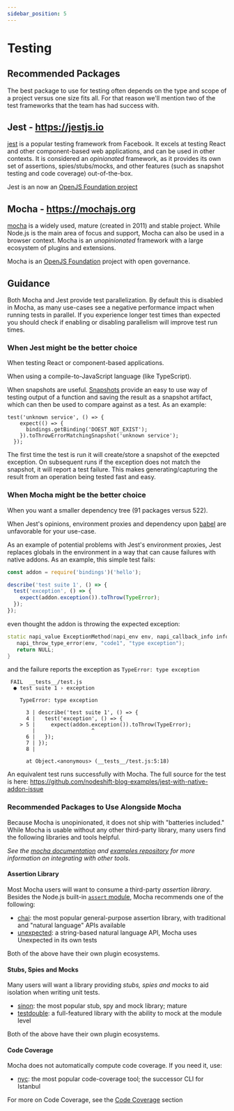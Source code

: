 ```yaml
---
sidebar_position: 5
---
```


# Testing

## Recommended Packages

The best package to use for testing often depends on the type and scope of a project
versus one size fits all. For that reason we'll mention two of the test frameworks
that the team has had success with.

## Jest - <https://jestjs.io>

[jest][] is a popular testing framework from Facebook. It excels at testing React and other
component-based web applications, and can be used in other contexts. It is considered an
_opinionated_ framework, as it provides its own set of assertions, spies/stubs/mocks, and
other features (such as snapshot testing and code coverage) out-of-the-box.

Jest is an now an [OpenJS Foundation project](https://openjsf.org/blog/2022/05/11/openjs-foundation-welcomes-jest/)

## Mocha - <https://mochajs.org>

[mocha][] is a widely used, mature (created in 2011) and stable project. While Node.js
is the main area of focus and support, Mocha can also be used in a browser context.
Mocha is an _unopinionated_ framework with a large ecosystem of plugins and extensions.

Mocha is an [OpenJS Foundation][] project with open governance.

## Guidance

Both Mocha and Jest provide test parallelization. By default this is disabled in Mocha,
as many use-cases see a negative performance impact when running tests in parallel. If you
experience longer test times than expected you should check if enabling or disabling
parallelism will improve test run times.

### When Jest might be the better choice

When testing React or component-based applications.

When using a compile-to-JavaScript language (like TypeScript).

When snapshots are useful. [Snapshots][] provide an easy to use way of testing output
of a function and saving the result as a snapshot artifact, which can then be used to
compare against as a test. As an example:

```shell
test('unknown service', () => {
    expect(() => {
      bindings.getBinding('DOEST_NOT_EXIST');
    }).toThrowErrorMatchingSnapshot('unknown service');
  });
```

The first time the test is run it will create/store a snapshot of the exepcted exception.
On subsequent runs if the exception does not match the snapshot, it will report
a test failure. This makes generating/capturing the result from an operation being tested
fast and easy.

### When Mocha might be the better choice

When you want a smaller dependency tree (91 packages versus 522).

When Jest's opinions, environment proxies and dependency upon [babel][] are unfavorable for your use-case.

As an example of potential problems with Jest's environment proxies, Jest replaces globals in the environment in a
way that can cause failures with native addons. As an example, this simple test fails:

```JavaScript
const addon = require('bindings')('hello');

describe('test suite 1', () => {
  test('exception', () => {
    expect(addon.exception()).toThrow(TypeError);
  });
});
```

even thought the addon is throwing the expected exception:

```C++
static napi_value ExceptionMethod(napi_env env, napi_callback_info info) {
   napi_throw_type_error(env, "code1", "type exception");
   return NULL;
}
```

and the failure reports the exception as `TypeError: type exception`

```shell
 FAIL  __tests__/test.js
  ● test suite 1 › exception

    TypeError: type exception

      3 | describe('test suite 1', () => {
      4 |   test('exception', () => {
    > 5 |     expect(addon.exception()).toThrow(TypeError);
        |                  ^
      6 |   });
      7 | });
      8 |

      at Object.<anonymous> (__tests__/test.js:5:18)
```

An equivalent test runs successfully with Mocha. The full source for the test is here: https://github.com/nodeshift-blog-examples/jest-with-native-addon-issue

### Recommended Packages to Use Alongside Mocha

Because Mocha is unopinionated, it does not ship with "batteries included." While Mocha is usable
without any other third-party library, many users find the following libraries and tools helpful.

_See the [mocha documentation][] and [examples repository][] for more information on integrating with other tools_.

#### Assertion Library

Most Mocha users will want to consume a third-party _assertion library_. Besides the Node.js
built-in [`assert` module][], Mocha recommends one of the following:

- [chai][]: the most popular general-purpose assertion library, with traditional and "natural language" APIs available
- [unexpected][]: a string-based natural language API, Mocha uses Unexpected in its own tests

Both of the above have their own plugin ecosystems.

#### Stubs, Spies and Mocks

Many users will want a library providing _stubs, spies and mocks_ to aid isolation when writing unit tests.

- [sinon][]: the most popular stub, spy and mock library; mature
- [testdouble][]: a full-featured library with the ability to mock at the module level

Both of the above have their own plugin ecosystems.

#### Code Coverage

Mocha does not automatically compute code coverage. If you need it, use:

- [nyc][]: the most popular code-coverage tool; the successor CLI for Istanbul

For more on Code Coverage, see the [Code Coverage](./code-coverage) section

[`assert` module]: https://nodejs.org/api/assert.html#assert_assert
[babel]: https://babeljs.io
[chai]: https://www.npmjs.com/package/chai
[examples repository]: https://github.com/mochajs/mocha-examples
[jest]: https://www.npmjs.com/package/jest
[karma]: https://www.npmjs.com/package/karma
[mocha documentation]: https://mochajs.org
[mocha]: https://www.npmjs.com/package/mocha
[nyc]: https://www.npmjs.com/package/nyc
[openjs foundation]: https://openjsf.org
[protractor]: https://www.npmjs.com/package/protractor
[sinon]: https://www.npmjs.com/package/sinon
[testdouble]: https://www.npmjs.com/package/testdouble
[unexpected]: https://www.npmjs.com/package/unexpected
[webdriverio]: https://www.npmjs.org/package/webdriverio
[snapshots]: https://jestjs.io/docs/snapshot-testing
